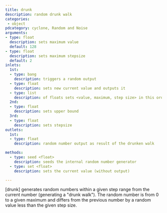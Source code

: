 ```yaml
---
title: drunk
description: random drunk walk
categories:
 - object
pdcategory: cyclone, Random and Noise
arguments:
- type: float
  description: sets maximum value
  default: 128
- type: float
  description: sets maximum stepsize
  default: 2
inlets:
  1st:
  - type: bang
    description: triggers a random output
  - type: float
    description: sets new current value and outputs it
  - type: list
    description: of floats sets <value, maximum, step size> in this order
  2nd:
  - type: float
    description: sets upper bound
  3rd:
  - type: float
    description: sets stepsize
outlets:
  1st:
  - type: float
    description: random number output as result of the drunken walk

methods:
  - type: seed <float>
    description: seeds the internal random number generator
  - type: set <float>
    description: sets the current value (without output)

---
```


[drunk] generates random numbers within a given step range from the current number (generating a "drunk walk"). The random number is from 0 to a given maximum and differs from the previous number by a random value less than the given step size.

